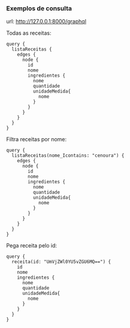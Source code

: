 ### Exemplos de consulta

url: http://127.0.0.1:8000/graphql

Todas as receitas:
```
query {
  listaReceitas {
    edges {
      node {
        id
        nome
        ingredientes {
          nome
          quantidade
          unidadeMedida{
            nome
          }
        }
      }
    }
  }
}
```

Filtra receitas por nome:
```
query {
  listaReceitas(nome_Icontains: "cenoura") {
    edges {
      node {
        id
        nome
        ingredientes {
          nome
          quantidade
          unidadeMedida{
            nome
          }
        }
      }
    }
  }
}
```

Pega receita pelo id:
```
query {
  receita(id: "UmVjZWl0YU5vZGU6MQ==") {
    id
    nome
    ingredientes {
      nome
      quantidade
      unidadeMedida{
        nome
      }
    }
  }
}
```